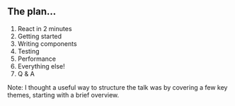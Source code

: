 ## The plan...
1. React in 2 minutes<!-- .element: class="fragment" -->
2. Getting started<!-- .element: class="fragment" -->
3. Writing components<!-- .element: class="fragment" -->
5. Testing<!-- .element: class="fragment" -->
6. Performance<!-- .element: class="fragment" -->
7. Everything else!<!-- .element: class="fragment" -->
8. Q & A<!-- .element: class="fragment" -->

Note:
I thought a useful way to structure the talk was by covering a few key themes, starting with a brief overview.
  
